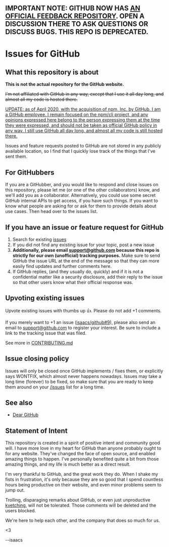 ## IMPORTANT NOTE: GITHUB NOW HAS [AN OFFICIAL FEEDBACK REPOSITORY](https://github.com/github/feedback/discussions/categories/general-feedback). OPEN A DISCUSSION THERE TO ASK QUESTIONS OR DISCUSS BUGS. THIS REPO IS DEPRECATED.

# Issues for GitHub


## What this repository is about

**This is not the actual repository for the GitHub website.**

<del>I'm not affiliated with GitHub in any way, except that I use it all
day long, and almost all my code is hosted there.</del>

<ins>UPDATE: as of April 2020, with [the acquisition of npm, Inc. by
GitHub](https://blog.npmjs.org/post/612764866888007680/next-phase-montage),
I am a GitHub employee.  I remain focused on the
[npm/cli](https://github.com/npm/cli) project, and any opinions expressed
here belong to the person expressing them at the time they were expressed,
and should not be taken as official GitHub policy in any way.  I still use
GitHub all day long, and almost all my code is still hosted there.</ins>

Issues and feature requests posted to GitHub are not stored in any
publicly available location, so I find that I quickly lose track of
the things that I've sent them.

## For GitHubbers

If you are a GitHubber, and you would like to respond and close issues
on this repository, please let me (or one of the other collaborators)
know, and we'll add you as a collaborator. Alternatively, you could use some secret
GitHub internal APIs to get access, if you have such things. If you
want to know what people are asking for or ask for them to provide
details about use cases. Then head over to the issues list.

## If you have an issue or feature request for GitHub

1. Search for existing [issues](https://github.com/isaacs/github/issues)
2. If you did not find any existing issue for your topic, post a new issue 
3. **Additionally, please email support@github.com because this repo is strictly for our own (unofficial) tracking purposes.** 
   Make sure to send GitHub the issue URL at the end of the message so that they can
   more easily find updates and further comments here.
4. If GitHub replies, (and they usually do, quickly) and if it is not a confidential matter
   like a security disclosure, add their reply to the issue so that other
   users know what their official response was.

## Upvoting existing issues

Upvote existing issues with thumbs up :thumbsup:. Please do not add +1 comments.

If you merely want to +1 an issue
([isaacs/github#9](https://github.com/isaacs/github/issues/9)), please also send
an email to support@github.com to register your interest. Be sure to
include a link to the tracking issue that was filed.

See more in [CONTRIBUTING.md](https://github.com/isaacs/github/blob/master/CONTRIBUTING.md)

## Issue closing policy

Issues will only be closed once GitHub implements / fixes them,
or explicitly says WONTFIX, which almost never happens nowadays.
Issues may take a long time (forever) to be fixed, so make sure that
you are ready to keep them around on your [/issues](https://github.com/issues)
list for a long time.

## See also

- [Dear GitHub](https://github.com/dear-github/dear-github)

## Statement of Intent

This repository is created in a spirit of positive intent and
community good will.  I have more love in my heart for GitHub than
anyone probably ought to for any website.  They've changed the face of
open source, and enabled amazing things to happen.  I've personally
benefited quite a bit from those amazing things, and my life is much
better as a direct result.

I'm very thankful to GitHub, and the great work they do.  When I shake
my fists in frustration, it's only because they are so good that I
spend countless hours being productive on their website, and even
minor problems seem to jump out.

Trolling, disparaging remarks about GitHub, or even just unproductive
[kvetching](http://dictionary.reference.com/browse/kvetching), will not be tolerated.  Those comments will be deleted and
the users blocked.

We're here to help each other, and the company that does so much for
us.

<3

--isaacs
